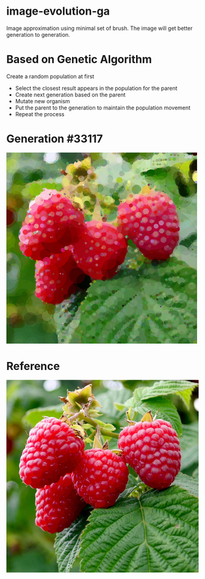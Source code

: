 # image-evolution-ga
Image approximation using minimal set of brush. The image will get better generation to generation.
# Based on Genetic Algorithm
Create a random population at first
* Select the closest result appears in the population for the parent
* Create next generation based on the parent
* Mutate new organism
* Put the parent to the generation to maintain the population movement
* Repeat the process

# Generation #33117  
![Best](https://github.com/Humayung/image-evolution-ga/blob/master/best.png)
# Reference
![Reference](https://github.com/Humayung/image-evolution-ga/blob/master/reference.png)
